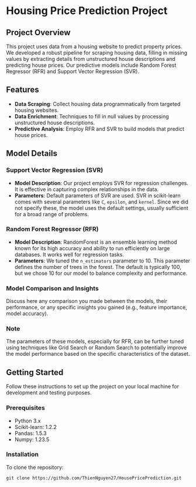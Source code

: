 # Housing Price Prediction Project

## Project Overview

This project uses data from a housing website to predict property prices. We developed a robust pipeline for scraping housing data, filling in missing values by extracting details from unstructured house descriptions and predicting house prices. Our predictive models include Random Forest Regressor (RFR) and Support Vector Regression (SVR).

## Features

- **Data Scraping**: Collect housing data programmatically from targeted housing websites.
- **Data Enrichment**: Techniques to fill in null values by processing unstructured house descriptions.
- **Predictive Analysis**: Employ RFR and SVR to build models that predict house prices.

## Model Details

### Support Vector Regression (SVR)
- **Model Description**: Our project employs SVR for regression challenges. It is effective in capturing complex relationships in the data.
- **Parameters**: Default parameters of SVR are used. SVR in scikit-learn comes with several parameters like `C`, `epsilon`, and `kernel`. Since we did not specify these, the model uses the default settings, usually sufficient for a broad range of problems.

### Random Forest Regressor (RFR)
- **Model Description**: RandomForest is an ensemble learning method known for its high accuracy and ability to run efficiently on large databases. It works well for regression tasks.
- **Parameters**: We tuned the `n_estimators` parameter to 10. This parameter defines the number of trees in the forest. The default is typically 100, but we chose 10 for our model to balance complexity and performance.

### Model Comparison and Insights
Discuss here any comparison you made between the models, their performance, or any specific insights you gained (e.g., feature importance, model accuracy).

### Note
The parameters of these models, especially for RFR, can be further tuned using techniques like Grid Search or Random Search to potentially improve the model performance based on the specific characteristics of the dataset.

## Getting Started

Follow these instructions to set up the project on your local machine for development and testing purposes.

### Prerequisites

- Python 3.x
- Scikit-learn: 1.2.2
- Pandas: 1.5.3
- Numpy: 1.23.5

### Installation

To clone the repository:

```shell
git clone https://github.com/ThienNguyen27/HousePricePrediction.git
